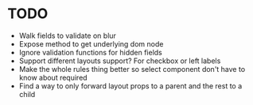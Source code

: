 # TODO

- Walk fields to validate on blur
- Expose method to get underlying dom node
- Ignore validation functions for hidden fields
- Support different layouts support? For checkbox or left labels
- Make the whole rules thing better so select component don't have to know about required
- Find a way to only forward layout props to a parent and the rest to a child
